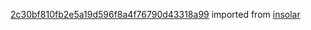 [2c30bf810fb2e5a19d596f8a4f76790d43318a99](https://github.com/insolar/insolar/commit/2c30bf810fb2e5a19d596f8a4f76790d43318a99) imported from [insolar](https://github.com/insolar/insolar)
